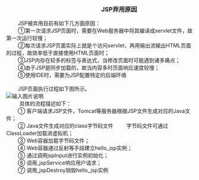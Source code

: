### &nbsp;&nbsp;&nbsp;&nbsp;&nbsp;&nbsp;&nbsp;&nbsp;&nbsp;&nbsp;&nbsp;&nbsp;&nbsp;&nbsp;&nbsp;&nbsp;&nbsp;&nbsp;&nbsp;&nbsp;&nbsp;&nbsp;&nbsp;&nbsp;&nbsp;&nbsp;&nbsp;&nbsp;&nbsp;&nbsp;&nbsp;&nbsp;&nbsp;&nbsp;&nbsp;&nbsp;&nbsp;&nbsp;&nbsp;&nbsp;&nbsp;&nbsp;&nbsp;&nbsp;&nbsp;&nbsp;&nbsp;&nbsp;&nbsp;&nbsp;&nbsp;&nbsp;&nbsp;&nbsp;&nbsp;&nbsp;&nbsp;&nbsp;&nbsp;&nbsp; &nbsp;&nbsp;&nbsp;&nbsp;  JSP弃用原因

&nbsp;&nbsp;&nbsp;&nbsp;&nbsp;&nbsp;&nbsp;&nbsp;JSP被弃用目前有如下几方面原因：   <br>
&nbsp;&nbsp;&nbsp;&nbsp;&nbsp;&nbsp;&nbsp;&nbsp;①第一次请求JSP页面时，需要在Web服务器中将其编译成servlet文件，故第一次运行较慢；  <br>
&nbsp;&nbsp;&nbsp;&nbsp;&nbsp;&nbsp;&nbsp;&nbsp;②每次请求JSP页面实际上就是个访问servlet，再用输出流输出HTML页面的过程，故效率低于直接使用HTML页面时；   <br>
&nbsp;&nbsp;&nbsp;&nbsp;&nbsp;&nbsp;&nbsp;&nbsp;③JSP内存在较多的标签与表达式，当修改页面时可能遇到诸多痛点；   <br>
&nbsp;&nbsp;&nbsp;&nbsp;&nbsp;&nbsp;&nbsp;&nbsp;④由于JSP是同步加载的，故当内容多时页面响应速度较慢；    <br>
&nbsp;&nbsp;&nbsp;&nbsp;&nbsp;&nbsp;&nbsp;&nbsp;⑤使用IDE时，需要为JSP配置特定的后端环境          <br>
  <br>
&nbsp;&nbsp;&nbsp;&nbsp;&nbsp;&nbsp;&nbsp;&nbsp;JSP页面执行过程如下图所示。 <br>
 ![输入图片说明](https://images.gitee.com/uploads/images/2018/1226/102900_e481fd49_1648495.png "jsp.png") <br>
&nbsp;&nbsp;&nbsp;&nbsp;&nbsp;&nbsp;&nbsp;&nbsp; 具体的流程描述如下：   <br>
&nbsp;&nbsp;&nbsp;&nbsp;&nbsp;&nbsp;&nbsp;&nbsp;① 客户端请求JSP文件，Tomcat等服务器根据JSP文件生成对应的Java文件；  <br>
&nbsp;&nbsp;&nbsp;&nbsp;&nbsp;&nbsp;&nbsp;&nbsp;② Java文件生成对应的class字节码文件
&nbsp;&nbsp;&nbsp;&nbsp;&nbsp;&nbsp;&nbsp;&nbsp;字节码文件可通过ClassLoader加载进虚拟机；   <br>
&nbsp;&nbsp;&nbsp;&nbsp;&nbsp;&nbsp;&nbsp;&nbsp;③ Web容器加载字节码文件；   <br>
&nbsp;&nbsp;&nbsp;&nbsp;&nbsp;&nbsp;&nbsp;&nbsp;④ Web容器通过反射等手段建立hello_jsp实例；   <br>
&nbsp;&nbsp;&nbsp;&nbsp;&nbsp;&nbsp;&nbsp;&nbsp;⑤ 通过调用jspInput进行实例初始化；         <br>
&nbsp;&nbsp;&nbsp;&nbsp;&nbsp;&nbsp;&nbsp;&nbsp;⑥ 调用_jspService响应用户请求；             <br>
&nbsp;&nbsp;&nbsp;&nbsp;&nbsp;&nbsp;&nbsp;&nbsp;⑦ 调用_jspDestroy销毁hello_jsp实例            <br>

